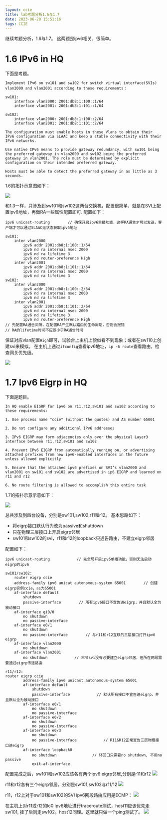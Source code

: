 ```yaml
---
layout: ccie
title: lab考题分析1.6与1.7
date: 2023-06-28 15:51:16
tags: CCIE
---
```


继续考题分析，1.6与1.7。 这两题是ipv6相关，很简单。
<!--more-->

# 1.6 IPv6 in HQ
下面是考题。
```
Implement IPv6 on sw101 and sw102 for switch virtual interface(SVIs) vlan2000 and vlan2001 according to these requirements：

sw101:
    interface vlan2000: 2001:db8:1:100::1/64
    interface vlan2001: 2001:db8:1:101::1/64

sw102:
    interface vlan2000: 2001:db8:1:100::2/64
    interface vlan2001: 2001:db8:1:101::2/64

The configuration must enable hosts in these Vlans to obtain their IPv6 configuration via SLAAC and keep a stable connectivity with their IPv6 networks.

Use native IPv6 means to provide gateway redundancy, with sw101 being the preferred gateway in vlan2000 and sw102 being the preferred gateway in vlan2001. The role must be determined by explicit configuration on their intended preferred gateway.

Hosts must be able to detect the preferred gateway in as little as 3 seconds.
```

1.6的拓扑示意图如下：

![](https://rancho333.github.io/pictures/lab_1.6.png)

和1.3一样，只涉及到sw101和sw102这两台交换机，配置很简单，就是在SVI上配置ipv6地址，再做RA一些属性配置即可. 配置如下：
```
ipv6 unicast-routing        // 确保开启ipv6单播功能，这样RA通告才可以发送，客户端才可以通过SLAAC无状态获取ipv6地址

sw101:
    inter vlan2000 
        ipv6 addr 2001:db8:1:100::1/64
        ipv6 nd ra internal msec 2000
        ipv6 nd ra lifetime 3
        ipv6 nd router-preference High
    inter vlan2001 
        ipv6 addr 2001:db8:1:101::1/64
        ipv6 nd ra internal msec 2000
        ipv6 nd ra lifetime 3
sw102:
    inter vlan2000 
        ipv6 addr 2001:db8:1:100::2/64
        ipv6 nd ra internal msec 2000
        ipv6 nd ra lifetime 3
    inter vlan2001 
        ipv6 addr 2001:db8:1:101::2/64
        ipv6 nd ra internal msec 2000
        ipv6 nd ra lifetime 3
        ipv6 nd router-preference High
// 先配置RA通告间隔，在配置RA产生默认路由的生命周期，否则会报错
// RA的lifetime时间不应该小于RA通告时间
```

保证对应vlan配置`High`即可，试验台上主机上貌似看不到现象；或者在sw110上创建svi来模拟。
在主机上通过`ifconfig`查看ipv6地址，`ip -6 route`查看路由，检查网关优先级。

![](https://rancho333.github.io/pictures/lab_1.6_ipv6.png)


# 1.7 Ipv6 Eigrp in HQ

下面是题目。
```
In HQ enable EIGRP for ipv6 on r11,r12,sw101 and sw102 according to these requirements:

1. Use process name "ccie" (without the quotes) and AS number 65001

2. Do not configure any additional IPv6 addresses

3. IPv6 EIGRP may form adjacencies only over the physical Layer3 interface between r11,r12,sw101 and sw102

4. Prevent IPv6 EIGRP from automatically running on, or advertising attached prefixes from new ipv6-enabled interfaces in the future unless allowed explicitly

5. Ensure that the attached ipv6 prefixes on SVI‘s vlan2000 and vlan2001 on sw101 and sw102 are advertised in ip6 EIGRP and learned on r11 and r12

6. No route filtering is allowed to accomplish this entire task
```

1.7的拓扑示意示意如下：

![](https://rancho333.github.io/pictures/lab_1.7.png)

总共涉及到四台设备，分别是sw101,sw102,r11和r12。 基本思路如下：
- 将eigrp接口默认行为改为passive和shutdown
- 只在物理三层接口上开启eigrp邻居
- sw101和sw102的svi，r11和r12的loopback只通告路由，不建立eigrp邻居

配置如下：
```
ipv6 unicast-routing            // 先全局开启ipv6单播功能，否则无法启动eigrp的ipv6

sw101/sw102:
    router eigrp ccie
    address-family ipv6 unicat autonomous-system 65001        // 创建eigrp实例ccie，as为65001
    af-interface default
        shutdown
        passive-interface        // 所有ipv6接口不宣告进eigrp，并且默认全为被动接口
    af-interface gi0/0
        no shutdown
        no passive-interface
    af-interface e0/1
        no shutdown
        no passive-interface        // 与r11和r12互联的三层接口打开ipv6 eigrp
    af-interface vlan2000
        no shutdown
    af-interface vlan2001
        no shutdown            // 末节svi没有必要建立eigrp邻居，但所在网段需要通过eigrp传递路由

r11/r12:
router eigrp ccie
        address-family ipv6 unicast autonomous-system 65001
        af-interface default
            shutdown
            passive-interface            // 默认所有接口不宣告进eigrp，并且默认全为被动接口
        af-interface e0/1
            no shutdown
            no passive-interface
        af-interface e0/2
            no shutdown
            no passive-interface
        af-interface e0/3
            no shutdown
            no passive-interface            // R11&R12正常宣告三层物理接口进eigrp
        af-interface loopback0
            no shutdown                // 环回口只需要no shutdown, 不用no passive
            exit-af-interface
```

配置完成之后，sw101和sw102应该各有两个ipv6 eigrp邻居,分别是r11和r12
![](https://rancho333.github.io/pictures/lab_1.7_eigrp_neighbor_1.png)

r11和r12各有三个eigrp邻居，分别是sw101,sw102与r11/12
![](https://rancho333.github.io/pictures/lab_1.7_eigrp_neighbor_2.png)

r11，r12上对于sw101和sw102的SVI ipv6网段路由应用是ECMP：
![](https://rancho333.github.io/pictures/lab_1.7_eigrp_ecmp.png)

在主机上对r11或r12的lo0 ipv6地址进行traceroute测试，host11应该优先走sw101, 挂了后则走sw102。host12同理。这里就只做一个ping测试了。
![](https://rancho333.github.io/pictures/lab_1.7_eigrp_ping.png)